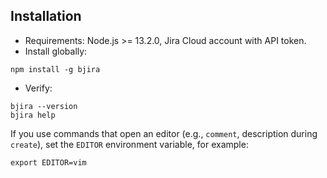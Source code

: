 ## Installation

- Requirements: Node.js >= 13.2.0, Jira Cloud account with API token.
- Install globally:

```
npm install -g bjira
```

- Verify:

```
bjira --version
bjira help
```

If you use commands that open an editor (e.g., `comment`, description during `create`), set the `EDITOR` environment variable, for example:

```
export EDITOR=vim
```

